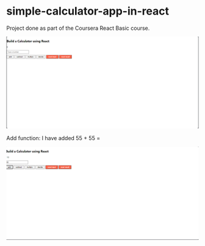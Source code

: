 # simple-calculator-app-in-react
 Project done as part of the Coursera React Basic course.

![Alt text](image.png)

Add function: 
I have added 55 + 55 = 

![Alt text](image-1.png)

